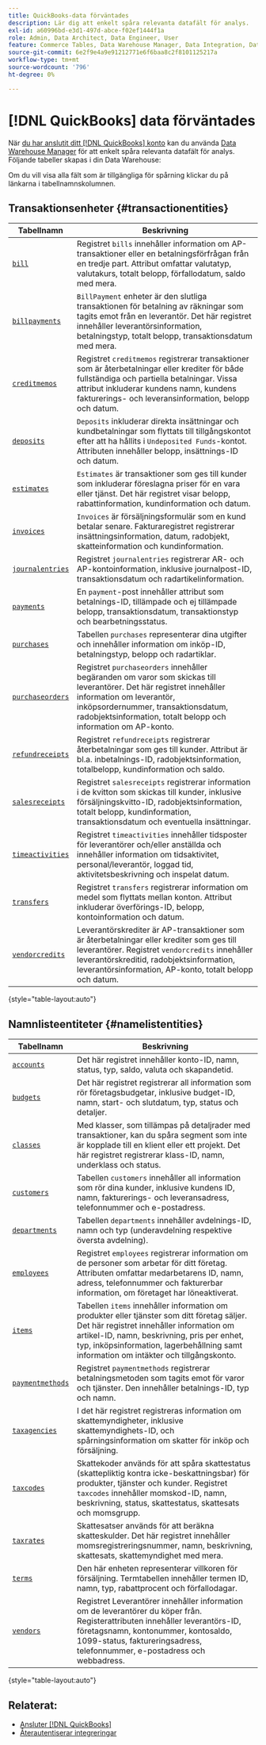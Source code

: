 ```yaml
---
title: QuickBooks-data förväntades
description: Lär dig att enkelt spåra relevanta datafält för analys.
exl-id: a60996bd-e3d1-497d-abce-f02ef1444f1a
role: Admin, Data Architect, Data Engineer, User
feature: Commerce Tables, Data Warehouse Manager, Data Integration, Data Import/Export
source-git-commit: 6e2f9e4a9e91212771e6f6baa8c2f8101125217a
workflow-type: tm+mt
source-wordcount: '796'
ht-degree: 0%

---
```


# [!DNL QuickBooks] data förväntades

När [du har anslutit ditt [!DNL QuickBooks] konto](../../../data-analyst/importing-data/integrations/quickbooks.md) kan du använda [Data Warehouse Manager](../../../data-analyst/data-warehouse-mgr/tour-dwm.md) för att enkelt spåra relevanta datafält för analys. Följande tabeller skapas i din Data Warehouse:

Om du vill visa alla fält som är tillgängliga för spårning klickar du på länkarna i tabellnamnskolumnen.

## Transaktionsenheter {#transactionentities}

| **Tabellnamn** | **Beskrivning** |
|-----|-----|
| [`bill`](https://developer.intuit.com/app/developer/qbo/docs/api/accounting/all-entities/Bill) | Registret `bills` innehåller information om AP-transaktioner eller en betalningsförfrågan från en tredje part. Attribut omfattar valutatyp, valutakurs, totalt belopp, förfallodatum, saldo med mera. |
| [`billpayments`](https://developer.intuit.com/app/developer/qbo/docs/api/accounting/all-entities/BillPayment) | `BillPayment` enheter är den slutliga transaktionen för betalning av räkningar som tagits emot från en leverantör. Det här registret innehåller leverantörsinformation, betalningstyp, totalt belopp, transaktionsdatum med mera. |
| [`creditmemos`](https://developer.intuit.com/app/developer/qbo/docs/api/accounting/all-entities/CreditMemo) | Registret `creditmemos` registrerar transaktioner som är återbetalningar eller krediter för både fullständiga och partiella betalningar. Vissa attribut inkluderar kundens namn, kundens fakturerings- och leveransinformation, belopp och datum. |
| [`deposits`](https://developer.intuit.com/app/developer/qbo/docs/api/accounting/all-entities/Deposit) | `Deposits` inkluderar direkta insättningar och kundbetalningar som flyttats till tillgångskontot efter att ha hållits i `Undeposited Funds`-kontot. Attributen innehåller belopp, insättnings-ID och datum. |
| [`estimates`](https://developer.intuit.com/app/developer/qbo/docs/api/accounting/all-entities/Estimate) | `Estimates` är transaktioner som ges till kunder som inkluderar föreslagna priser för en vara eller tjänst. Det här registret visar belopp, rabattinformation, kundinformation och datum. |
| [`invoices`](https://developer.intuit.com/app/developer/qbo/docs/api/accounting/all-entities/Invoice) | `Invoices` är försäljningsformulär som en kund betalar senare. Fakturaregistret registrerar insättningsinformation, datum, radobjekt, skatteinformation och kundinformation. |
| [`journalentries`](https://developer.intuit.com/app/developer/qbo/docs/api/accounting/all-entities/JournalEntry) | Registret `journalentries` registrerar AR- och AP-kontoinformation, inklusive journalpost-ID, transaktionsdatum och radartikelinformation. |
| [`payments`](https://developer.intuit.com/app/developer/qbo/docs/api/accounting/all-entities/Payment) | En `payment`-post innehåller attribut som betalnings-ID, tillämpade och ej tillämpade belopp, transaktionsdatum, transaktionstyp och bearbetningsstatus. |
| [`purchases`](https://developer.intuit.com/app/developer/qbo/docs/api/accounting/all-entities/Purchase) | Tabellen `purchases` representerar dina utgifter och innehåller information om inköp-ID, betalningstyp, belopp och radartiklar. |
| [`purchaseorders`](https://developer.intuit.com/app/developer/qbo/docs/api/accounting/all-entities/PurchaseOrder) | Registret `purchaseorders` innehåller begäranden om varor som skickas till leverantörer. Det här registret innehåller information om leverantör, inköpsordernummer, transaktionsdatum, radobjektsinformation, totalt belopp och information om AP-konto. |
| [`refundreceipts`](https://developer.intuit.com/app/developer/qbo/docs/api/accounting/all-entities/RefundReceipt) | Registret `refundreceipts` registrerar återbetalningar som ges till kunder. Attribut är bl.a. inbetalnings-ID, radobjektsinformation, totalbelopp, kundinformation och saldo. |
| [`salesreceipts`](https://developer.intuit.com/app/developer/qbo/docs/api/accounting/all-entities/SalesReceipt) | Registret `salesreceipts` registrerar information i de kvitton som skickas till kunder, inklusive försäljningskvitto-ID, radobjektsinformation, totalt belopp, kundinformation, transaktionsdatum och eventuella insättningar. |
| [`timeactivities`](https://developer.intuit.com/app/developer/qbo/docs/api/accounting/all-entities/TimeActivity) | Registret `timeactivities` innehåller tidsposter för leverantörer och/eller anställda och innehåller information om tidsaktivitet, personal/leverantör, loggad tid, aktivitetsbeskrivning och inspelat datum. |
| [`transfers`](https://developer.intuit.com/app/developer/qbo/docs/api/accounting/all-entities/Transfer) | Registret `transfers` registrerar information om medel som flyttats mellan konton. Attribut inkluderar överförings-ID, belopp, kontoinformation och datum. |
| [`vendorcredits`](https://developer.intuit.com/app/developer/qbo/docs/api/accounting/all-entities/VendorCredit) | Leverantörskrediter är AP-transaktioner som är återbetalningar eller krediter som ges till leverantörer. Registret `vendorcredits` innehåller leverantörskreditid, radobjektsinformation, leverantörsinformation, AP-konto, totalt belopp och datum. |

{style="table-layout:auto"}

## Namnlisteentiteter {#namelistentities}

| **Tabellnamn** | **Beskrivning** |
|-----|-----|
| [`accounts`](https://developer.intuit.com/app/developer/qbo/docs/api/accounting/all-entities/Account) | Det här registret innehåller konto-ID, namn, status, typ, saldo, valuta och skapandetid. |
| [`budgets`](https://developer.intuit.com/app/developer/qbo/docs/api/accounting/all-entities/Budget) | Det här registret registrerar all information som rör företagsbudgetar, inklusive budget-ID, namn, start- och slutdatum, typ, status och detaljer. |
| [`classes`](https://developer.intuit.com/app/developer/qbo/docs/api/accounting/all-entities/Class) | Med klasser, som tillämpas på detaljrader med transaktioner, kan du spåra segment som inte är kopplade till en klient eller ett projekt. Det här registret registrerar klass-ID, namn, underklass och status. |
| [`customers`](https://developer.intuit.com/app/developer/qbo/docs/api/accounting/all-entities/Customer) | Tabellen `customers` innehåller all information som rör dina kunder, inklusive kundens ID, namn, fakturerings- och leveransadress, telefonnummer och e-postadress. |
| [`departments`](https://developer.intuit.com/app/developer/qbo/docs/api/accounting/all-entities/Department) | Tabellen `departments` innehåller avdelnings-ID, namn och typ (underavdelning respektive översta avdelning). |
| [`employees`](https://developer.intuit.com/app/developer/qbo/docs/api/accounting/all-entities/Employee) | Registret `employees` registrerar information om de personer som arbetar för ditt företag. Attributen omfattar medarbetarens ID, namn, adress, telefonnummer och fakturerbar information, om företaget har löneaktiverat. |
| [`items`](https://developer.intuit.com/app/developer/qbo/docs/api/accounting/all-entities/Item) | Tabellen `items` innehåller information om produkter eller tjänster som ditt företag säljer. Det här registret innehåller information om artikel-ID, namn, beskrivning, pris per enhet, typ, inköpsinformation, lagerbehållning samt information om intäkter och tillgångskonto. |
| [`paymentmethods`](https://developer.intuit.com/app/developer/qbo/docs/api/accounting/all-entities/PaymentMethod) | Registret `paymentmethods` registrerar betalningsmetoden som tagits emot för varor och tjänster. Den innehåller betalnings-ID, typ och namn. |
| [`taxagencies`](https://developer.intuit.com/app/developer/qbo/docs/api/accounting/all-entities/TaxAgency) | I det här registret registreras information om skattemyndigheter, inklusive skattemyndighets-ID, och spårningsinformation om skatter för inköp och försäljning. |
| [`taxcodes`](https://developer.intuit.com/app/developer/qbo/docs/api/accounting/all-entities/TaxCode) | Skattekoder används för att spåra skattestatus (skattepliktig kontra icke-beskattningsbar) för produkter, tjänster och kunder. Registret `taxcodes` innehåller momskod-ID, namn, beskrivning, status, skattestatus, skattesats och momsgrupp. |
| [`taxrates`](https://developer.intuit.com/app/developer/qbo/docs/api/accounting/all-entities/TaxRate) | Skattesatser används för att beräkna skatteskulder. Det här registret innehåller momsregistreringsnummer, namn, beskrivning, skattesats, skattemyndighet med mera. |
| [`terms`](https://developer.intuit.com/app/developer/qbo/docs/api/accounting/all-entities/Term) | Den här enheten representerar villkoren för försäljning. Termtabellen innehåller termen ID, namn, typ, rabattprocent och förfallodagar. |
| [`vendors`](https://developer.intuit.com/app/developer/qbo/docs/api/accounting/all-entities/Vendor) | Registret Leverantörer innehåller information om de leverantörer du köper från. Registerattributen innehåller leverantörs-ID, företagsnamn, kontonummer, kontosaldo, 1099-status, faktureringsadress, telefonnummer, e-postadress och webbadress. |

{style="table-layout:auto"}

## Relaterat:

* [Ansluter  [!DNL QuickBooks]](../integrations/quickbooks.md)
* [Återautentiserar integreringar](https://experienceleague.adobe.com/docs/commerce-knowledge-base/kb/how-to/mbi-reauthenticating-integrations.html?lang=sv-SE)
